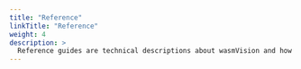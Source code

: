 ```yaml
---
title: "Reference"
linkTitle: "Reference"
weight: 4
description: >
  Reference guides are technical descriptions about wasmVision and how to operate it.
---
```


